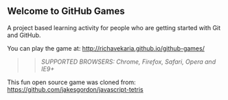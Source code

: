 ## Welcome to GitHub Games

A project based learning activity for people who are getting started with Git and GitHub.

You can play the game at: http://richavekaria.github.io/github-games/

>> _*SUPPORTED BROWSERS*: Chrome, Firefox, Safari, Opera and IE9+_

This fun open source game was cloned from: https://github.com/jakesgordon/javascript-tetris
